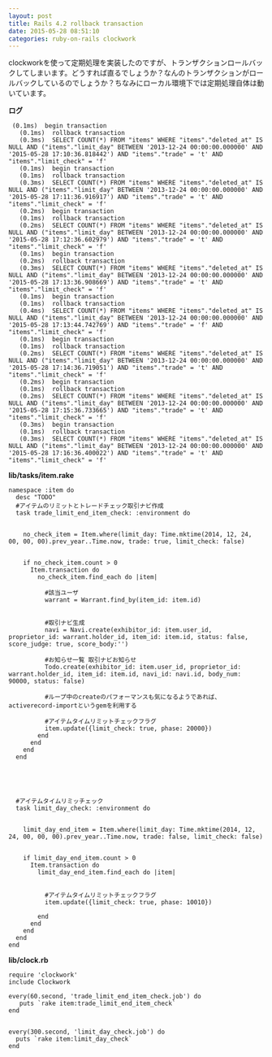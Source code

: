 ```yaml
---
layout: post
title: Rails 4.2 rollback transaction
date: 2015-05-28 08:51:10
categories: ruby-on-rails clockwork
---
```

<!-- {% raw %} -->
<p>clockworkを使って定期処理を実装したのですが、トランザクションロールバックしてしまいます。どうすれば直るでしょうか？なんのトランザクションがロールバックしているのでしょうか？ちなみにローカル環境下では定期処理自体は動いています。</p>

<p><strong>ログ</strong></p>

<pre><code> (0.1ms)  begin transaction
   (0.1ms)  rollback transaction
   (0.3ms)  SELECT COUNT(*) FROM "items" WHERE "items"."deleted_at" IS NULL AND ("items"."limit_day" BETWEEN '2013-12-24 00:00:00.000000' AND '2015-05-28 17:10:36.818442') AND "items"."trade" = 't' AND "items"."limit_check" = 'f'
   (0.1ms)  begin transaction
   (0.1ms)  rollback transaction
   (0.3ms)  SELECT COUNT(*) FROM "items" WHERE "items"."deleted_at" IS NULL AND ("items"."limit_day" BETWEEN '2013-12-24 00:00:00.000000' AND '2015-05-28 17:11:36.916917') AND "items"."trade" = 't' AND "items"."limit_check" = 'f'
   (0.2ms)  begin transaction
   (0.1ms)  rollback transaction
   (0.2ms)  SELECT COUNT(*) FROM "items" WHERE "items"."deleted_at" IS NULL AND ("items"."limit_day" BETWEEN '2013-12-24 00:00:00.000000' AND '2015-05-28 17:12:36.602979') AND "items"."trade" = 't' AND "items"."limit_check" = 'f'
   (0.1ms)  begin transaction
   (0.2ms)  rollback transaction
   (0.3ms)  SELECT COUNT(*) FROM "items" WHERE "items"."deleted_at" IS NULL AND ("items"."limit_day" BETWEEN '2013-12-24 00:00:00.000000' AND '2015-05-28 17:13:36.908669') AND "items"."trade" = 't' AND "items"."limit_check" = 'f'
   (0.1ms)  begin transaction
   (0.1ms)  rollback transaction
   (0.4ms)  SELECT COUNT(*) FROM "items" WHERE "items"."deleted_at" IS NULL AND ("items"."limit_day" BETWEEN '2013-12-24 00:00:00.000000' AND '2015-05-28 17:13:44.742769') AND "items"."trade" = 'f' AND "items"."limit_check" = 'f'
   (0.1ms)  begin transaction
   (0.1ms)  rollback transaction
   (0.2ms)  SELECT COUNT(*) FROM "items" WHERE "items"."deleted_at" IS NULL AND ("items"."limit_day" BETWEEN '2013-12-24 00:00:00.000000' AND '2015-05-28 17:14:36.719051') AND "items"."trade" = 't' AND "items"."limit_check" = 'f'
   (0.2ms)  begin transaction
   (0.1ms)  rollback transaction
   (0.2ms)  SELECT COUNT(*) FROM "items" WHERE "items"."deleted_at" IS NULL AND ("items"."limit_day" BETWEEN '2013-12-24 00:00:00.000000' AND '2015-05-28 17:15:36.733665') AND "items"."trade" = 't' AND "items"."limit_check" = 'f'
   (0.3ms)  begin transaction
   (0.1ms)  rollback transaction
   (0.3ms)  SELECT COUNT(*) FROM "items" WHERE "items"."deleted_at" IS NULL AND ("items"."limit_day" BETWEEN '2013-12-24 00:00:00.000000' AND '2015-05-28 17:16:36.400022') AND "items"."trade" = 't' AND "items"."limit_check" = 'f'
</code></pre>

<p><strong>lib/tasks/item.rake</strong></p>

<pre><code>namespace :item do
  desc "TODO"
  #アイテムのリミットとトレードチェック取引ナビ作成
  task trade_limit_end_item_check: :environment do


    no_check_item = Item.where(limit_day: Time.mktime(2014, 12, 24, 00, 00, 00).prev_year..Time.now, trade: true, limit_check: false)


    if no_check_item.count &gt; 0
      Item.transaction do
        no_check_item.find_each do |item|

          #該当ユーザ
          warrant = Warrant.find_by(item_id: item.id)


          #取引ナビ生成
          navi = Navi.create(exhibitor_id: item.user_id, proprietor_id: warrant.holder_id, item_id: item.id, status: false, score_judge: true, score_body:'')

          #お知らせ一覧 取引ナビお知らせ
          Todo.create(exhibitor_id: item.user_id, proprietor_id: warrant.holder_id, item_id: item.id, navi_id: navi.id, body_num: 90000, status: false)

          #ループ中のcreateのパフォーマンスも気になるようであれば、activerecord-importというgemを利用する

          #アイテムタイムリミットチェックフラグ
          item.update({limit_check: true, phase: 20000})
        end
      end
    end
  end





  #アイテムタイムリミッチェック
  task limit_day_check: :environment do


    limit_day_end_item = Item.where(limit_day: Time.mktime(2014, 12, 24, 00, 00, 00).prev_year..Time.now, trade: false, limit_check: false)


    if limit_day_end_item.count &gt; 0
      Item.transaction do
        limit_day_end_item.find_each do |item|


          #アイテムタイムリミットチェックフラグ
          item.update({limit_check: true, phase: 10010})

        end
      end
    end
  end
end
</code></pre>

<p><strong>lib/clock.rb</strong></p>

<pre><code>require 'clockwork'
include Clockwork

every(60.second, 'trade_limit_end_item_check.job') do
   puts `rake item:trade_limit_end_item_check`
end


every(300.second, 'limit_day_check.job') do
  puts `rake item:limit_day_check`
end
</code></pre>
<!-- {% endraw %} -->
